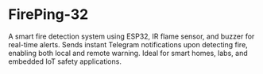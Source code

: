 # FirePing-32
A smart fire detection system using ESP32, IR flame sensor, and buzzer for real-time alerts. Sends instant Telegram notifications upon detecting fire, enabling both local and remote warning. Ideal for smart homes, labs, and embedded IoT safety applications.
